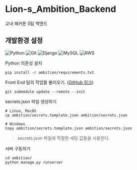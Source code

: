 # Lion-s_Ambition_Backend

교내 해커톤 5팀 백엔드

## 개발환경 설정

![Python](https://img.shields.io/badge/python-3670A0?style=for-the-badge&logo=python&logoColor=ffdd54)
![Git](https://img.shields.io/badge/git-%23F05033.svg?style=for-the-badge&logo=git&logoColor=white)
![Django](https://img.shields.io/badge/django-%23092E20.svg?style=for-the-badge&logo=django&logoColor=white)
![MySQL](https://img.shields.io/badge/mysql-%2300f.svg?style=for-the-badge&logo=mysql&logoColor=white)
![AWS](https://img.shields.io/badge/AWS-%23FF9900.svg?style=for-the-badge&logo=amazon-aws&logoColor=white)

Python 의존성 설치

```shell
pip install -r ambition/requirements.txt
```

Front End 팀의 작업물 불러오기. ([GitHub 링크](https://github.com/SMU-LIKELION-11TH/Lion-s_Ambition_Frontend))

```shell
git submodule update --remote --init
```

secrets.json 파일 생성하기

```shell
# Linux, MacOS
cp ambition/secrets.template.json ambition/secrets.json

# Windows
Copy ambition/secrets.template.json ambition/secrets.json
```

> secrets.json 파일에 적절한 세팅 값들을 사용한다.

서버 구동하기

```shell
cd ambition/
python manage.py runserver
```
